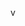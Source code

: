 <!-- Software-Construct-Build-instructions

If you just want to use the Aurora in your project, please use the pre-built releases instead of building your own firmware (this is **not** necessary for creating your own plugins).
But if you want to assist with development by contributing code, you will find the Aurora actually runs three firmwares:

1. **ESP32**: Runs the primary program which controls everything else, and offers the WiFi interface. Probably the most interesting of the bunch. See [this document](SOURCES/WEBAPP/ESP32/README.md) for more details and how to build.
2. **ADAU1452**: The DSP firmware is build using SigmaStudio. The firmware is stored on the ESP32 as part of the installed plugin.
3. **XMOS**: The USB interface comes with a 7.1 firmware pre-installed; if you want to change this, you need to build your own firmware.

Please note that a complete Aurora Plugin consists of a DSP firmware image, an associated control website and some meta-data.
The actual XMOS and ESP32 firmware are not modified by plugins-->

 v
